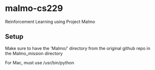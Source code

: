 # malmo-cs229
Reinforcement Learning using Project Malmo

## Setup

Make sure to have the 'Malmo/' directory from the original github repo in the Malmo_mission directory

For Mac, must use /usr/bin/python